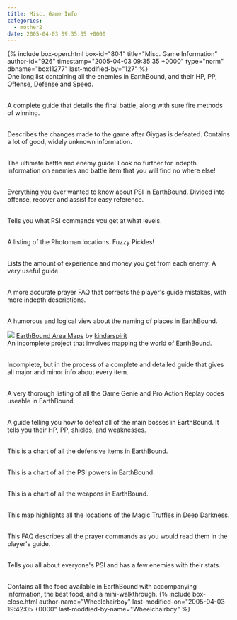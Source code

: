 ```yaml
---
title: Misc. Game Info
categories:
  - mother2
date: 2005-04-03 09:35:35 +0000
---
```

{% include box-open.html box-id="804" title="Misc. Game Information" author-id="926" timestamp="2005-04-03 09:35:35 +0000" type="norm" dbname="box11277" last-modified-by="127" %}
<SUBMISSION id="1740" /><br />
One long list containing all the enemies in EarthBound, and their HP, PP, Offense, Defense and Speed.
<p />
<SUBMISSION id="1741" /><br />
A complete guide that details the final battle, along with sure fire methods of winning.
<p />
<SUBMISSION id="1742" /><br />
Describes the changes made to the game after Giygas is defeated. Contains a lot of good, widely unknown information.
<p />
<SUBMISSION id="1743" /><br />
The ultimate battle and enemy guide! Look no further for indepth information on enemies and battle item that you will find no where else!
<p />
<SUBMISSION id="1744" /><br />
Everything you ever wanted to know about PSI in EarthBound. Divided into offense, recover and assist for easy reference.
<p />
<SUBMISSION id="1745" /><br />
Tells you what PSI commands you get at what levels.
<p />
<SUBMISSION id="1746" /><br />
A listing of the Photoman locations. Fuzzy Pickles!
<p />
<SUBMISSION id="1747" /><br />
Lists the amount of experience and money you get from each enemy. A very useful guide.
<p />
<SUBMISSION id="1748" /><br />
A more accurate prayer FAQ that corrects the player's guide mistakes, with more indepth descriptions.
<p />
<SUBMISSION id="1749" /><br />
A humorous and logical view about the naming of places in EarthBound.
<p />
<img src="http - //staff.starmen.net/include/submitimage/m2.png" /> <a href="../fullmaps/index.php">EarthBound Area Maps</a> by <a href="http://forum.starmen.net/?t=usrinfo&amp;id=419">kindarspirit</a><br />
An incomplete project that involves mapping the world of EarthBound.
<p />
<SUBMISSION id="1750" /><br />
Incomplete, but in the process of a complete and detailed guide that gives all major and minor info about every item.
<p />
<SUBMISSION id="1751" /><br />
A very thorough listing of all the Game Genie and Pro Action Replay codes useable in EarthBound.
<p />
<SUBMISSION id="1752" /><br />
A guide telling you how to defeat all of the main bosses in EarthBound. It tells you their HP, PP, shields, and weaknesses.
<p />
<SUBMISSION id="1753" /><br />
This is a chart of all the defensive items in EarthBound.
<p />
<SUBMISSION id="1754" /><br />
This is a chart of all the PSI powers in EarthBound.
<p />
<SUBMISSION id="1755" /><br />
This is a chart of all the weapons in EarthBound.
<p />
<SUBMISSION id="1756" /><br />
This map highlights all the locations of the Magic Truffles in Deep Darkness.
<p />
<SUBMISSION id="1757" /><br />
This FAQ describes all the prayer commands as you would read them in the player's guide.
<p />
<SUBMISSION id="1758" /><br />
Tells you all about everyone's PSI and has a few enemies with their stats.
<p />
<SUBMISSION id="1759" /><br />
Contains all the food available in EarthBound with accompanying information, the best food, and a mini-walkthrough.
{% include box-close.html author-name="Wheelchairboy" last-modified-on="2005-04-03 19:42:05 +0000" last-modified-by-name="Wheelchairboy" %}
